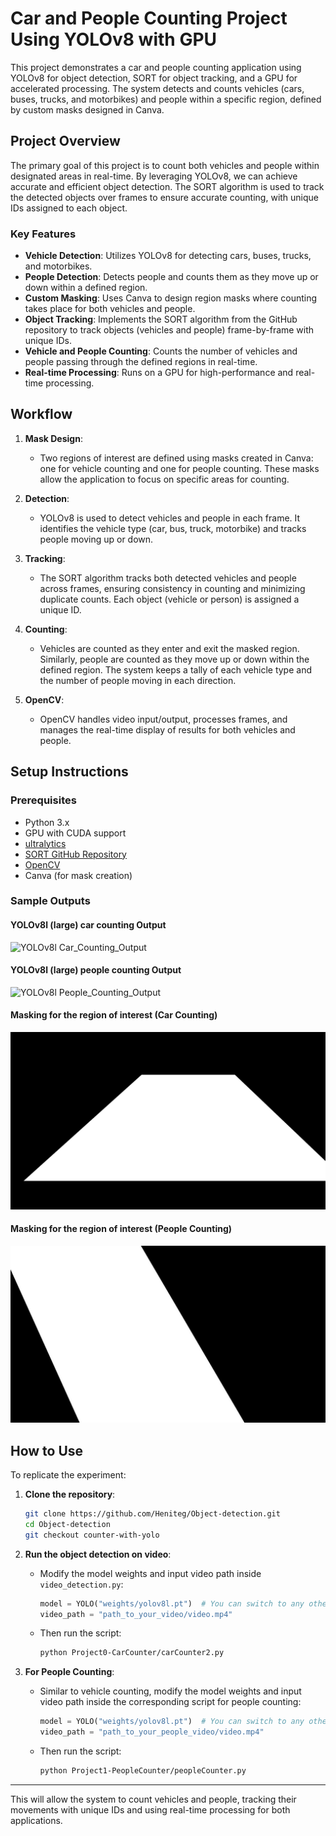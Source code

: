 # Car and People Counting Project Using YOLOv8 with GPU

This project demonstrates a car and people counting application using YOLOv8 for object detection, SORT for object tracking, and a GPU for accelerated processing. The system detects and counts vehicles (cars, buses, trucks, and motorbikes) and people within a specific region, defined by custom masks designed in Canva.

## Project Overview

The primary goal of this project is to count both vehicles and people within designated areas in real-time. By leveraging YOLOv8, we can achieve accurate and efficient object detection. The SORT algorithm is used to track the detected objects over frames to ensure accurate counting, with unique IDs assigned to each object.

### Key Features
- **Vehicle Detection**: Utilizes YOLOv8 for detecting cars, buses, trucks, and motorbikes.
- **People Detection**: Detects people and counts them as they move up or down within a defined region.
- **Custom Masking**: Uses Canva to design region masks where counting takes place for both vehicles and people.
- **Object Tracking**: Implements the SORT algorithm from the GitHub repository to track objects (vehicles and people) frame-by-frame with unique IDs.
- **Vehicle and People Counting**: Counts the number of vehicles and people passing through the defined regions in real-time.
- **Real-time Processing**: Runs on a GPU for high-performance and real-time processing.

## Workflow

1. **Mask Design**: 
   - Two regions of interest are defined using masks created in Canva: one for vehicle counting and one for people counting. These masks allow the application to focus on specific areas for counting.
   
2. **Detection**:
   - YOLOv8 is used to detect vehicles and people in each frame. It identifies the vehicle type (car, bus, truck, motorbike) and tracks people moving up or down.
   
3. **Tracking**:
   - The SORT algorithm tracks both detected vehicles and people across frames, ensuring consistency in counting and minimizing duplicate counts. Each object (vehicle or person) is assigned a unique ID.
   
4. **Counting**:
   - Vehicles are counted as they enter and exit the masked region. Similarly, people are counted as they move up or down within the defined region. The system keeps a tally of each vehicle type and the number of people moving in each direction.

5. **OpenCV**:
   - OpenCV handles video input/output, processes frames, and manages the real-time display of results for both vehicles and people.

## Setup Instructions

### Prerequisites
- Python 3.x
- GPU with CUDA support
- [ultralytics](https://github.com/ultralytics/)
- [SORT GitHub Repository](https://github.com/abewley/sort)
- [OpenCV](https://opencv.org/)
- Canva (for mask creation)

### Sample Outputs

#### **YOLOv8l (large) car counting Output**

![YOLOv8l Car_Counting_Output](https://github.com/Heniteg/Object-detection/blob/counter-with-yolo/Project0-CarCounter/output/car-counter.gif)

#### **YOLOv8l (large) people counting Output**

![YOLOv8l People_Counting_Output](https://github.com/Heniteg/Object-detection/blob/counter-with-yolo/Project1-PeopleCounter/output/people-counter.gif)

#### **Masking for the region of interest (Car Counting)**

![Masking](https://github.com/Heniteg/Object-detection/blob/counter-with-yolo/Project0-CarCounter/output/mask-2.png)

#### **Masking for the region of interest (People Counting)**

![Masking](https://github.com/Heniteg/Object-detection/blob/counter-with-yolo/Project1-PeopleCounter/output/people-mask.jpg)

## How to Use

To replicate the experiment:

1. **Clone the repository**:
    ```bash
    git clone https://github.com/Heniteg/Object-detection.git
    cd Object-detection
    git checkout counter-with-yolo
    ```

2. **Run the object detection on video**:
    - Modify the model weights and input video path inside `video_detection.py`:
        ```python
        model = YOLO("weights/yolov8l.pt")  # You can switch to any other model
        video_path = "path_to_your_video/video.mp4"
        ```

    - Then run the script:
        ```bash
        python Project0-CarCounter/carCounter2.py
        ```

3. **For People Counting**:
    - Similar to vehicle counting, modify the model weights and input video path inside the corresponding script for people counting:
        ```python
        model = YOLO("weights/yolov8l.pt")  # You can switch to any other model
        video_path = "path_to_your_people_video/video.mp4"
        ```

    - Then run the script:
        ```bash
        python Project1-PeopleCounter/peopleCounter.py
        ```

---

This will allow the system to count vehicles and people, tracking their movements with unique IDs and using real-time processing for both applications.
